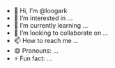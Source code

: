 - 👋 Hi, I’m @loogark
- 👀 I’m interested in ...
- 🌱 I’m currently learning ...
- 💞️ I’m looking to collaborate on ...
- 📫 How to reach me ...
- 😄 Pronouns: ...
- ⚡ Fun fact: ...

<!---
loogark/loogark is a ✨ special ✨ repository because its `README.md` (this file) appears on your GitHub profile.
You can click the Preview link to take a look at your changes.
--->

